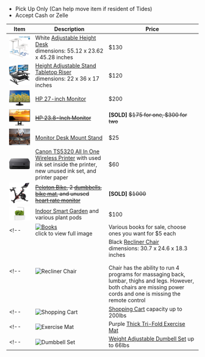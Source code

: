 - Pick Up Only (Can help move item if resident of Tides)
- Accept Cash or Zelle

| Item | Description | Price |
| ---- | ----------- | ----- |
| <img src="./img/desk.png" alt="Standing Desk" width="200"> | White [Adjustable Height Desk](https://www.amazon.com/gp/product/B0796L86ND/ref=ppx_yo_dt_b_search_asin_title?ie=UTF8&psc=1) <br> dimensions: 55.12 x 23.62 x 45.28 inches | $130 |
| <img src="./img/riser.png" alt="Tabletop Riser" width="200"> | [Height Adjustable Stand Tabletop Riser](https://www.amazon.com/gp/product/B0784HWPN6/ref=ppx_yo_dt_b_search_asin_title?ie=UTF8&th=1) <br> dimensions: 22 x 36 x 17 inches | $120 |
| <img src="./img/monitor-27.png" alt="Monitor 27" width="200"> | [HP 27-inch Monitor](https://www.amazon.com/gp/product/B07CZKTN19/ref=ppx_yo_dt_b_search_asin_title?ie=UTF8&psc=1) | $200 |
| <img src="./img/monitor-24.png" alt="Monitor 24" width="200"> | ~~[HP 23.8-Inch Monitor](https://www.amazon.com/gp/product/B072M34RQC/ref=ppx_yo_dt_b_search_asin_title?ie=UTF8&psc=1)~~ | **[SOLD]** ~~$175 for one, $300 for two~~ |
| <img src="./img/mount.png" alt="Desk Mount Stand" width="200"> | [Monitor Desk Mount Stand](https://www.amazon.com/gp/product/B009S750LA/ref=ppx_yo_dt_b_search_asin_title?ie=UTF8&psc=1) | $25 |
| <img src="./img/printer.png" alt="Printer" width="200"> | [Canon TS5320 All In One Wireless Printer](https://www.amazon.com/gp/product/B07WL4JNH7/ref=ppx_od_dt_b_asin_title_s00?ie=UTF8&psc=1) with used ink set inside the printer, new unused ink set, and printer paper | $60 |
| <img src="./img/peloton.png" alt="Peloton" width="200"> | ~~[Peloton Bike](https://www.onepeloton.com/shop/bike/bike-package), 2 [dumbbells](https://www.onepeloton.com/shop/accessories/peloton-weights), [bike mat](https://www.onepeloton.com/shop/accessories/bike-mat-v2), and unused [heart rate monitor](https://www.onepeloton.com/shop/accessories/pl-hr-c-01)~~ | **[SOLD]** ~~$1000~~ |
| <img src="./img/garden.png" alt="Smart Garden" width="200"> | [Indoor Smart Garden](https://www.clickandgrow.com/products/the-smart-garden-3) and various plant pods | $100 |
<!-- | <a href="https://github.com/tidesmoving/items_for_sale/blob/gh-pages/img/books-1.png?raw=true"><img src="./img/books-1.png" alt="Books" width="200"></a> <br> click to view full image | Various books for sale, choose ones you want for $5 each | $5 | -->
<!-- | <img src="./img/chair.png" alt="Recliner Chair" width="200"> | Black [Recliner Chair](https://www.amazon.com/gp/product/B07JHSGYYH/ref=ppx_yo_dt_b_search_asin_title?ie=UTF8&psc=1) <br> dimensions: 30.7 x 24.6 x 18.3 inches <br><br> Chair has the ability to run 4 programs for massaging back, lumbar, thighs and legs. However, both chairs are missing power cords and one is missing the remote control | $100 for one, $180 for two | -->
<!-- | <img src="./img/cart.png" alt="Shopping Cart" width="200"> | [Shopping Cart](https://www.amazon.com/gp/product/B01K07MF8C/ref=ppx_yo_dt_b_asin_title_o05_s00?ie=UTF8&psc=1) capacity up to 200lbs | $40 | -->
<!-- | <img src="./img/mat.png" alt="Exercise Mat" width="200"> | Purple [Thick Tri-Fold Exercise Mat](https://www.amazon.com/gp/product/B07D3NZHV4/ref=ppx_yo_dt_b_search_asin_title?ie=UTF8&psc=1) | $20 | -->
<!-- | <img src="./img/dumbbell.png" alt="Dumbbell Set" width="200"> | [Weight Adjustable Dumbell Set](https://www.walmart.com/ip/Weight-Dumbbell-Set-Adjustable-Gym-Barbell-Plates-Body-Workout-Unfilled/898271553) up to 66lbs | $20 | -->

